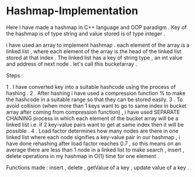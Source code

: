# Hashmap-Implementation
Here i have made a hashmap in C++ language and OOP paradigm . 
Key of the hashmap is of type string and value stored is of type integer . 

i have used an array to implement hashmap . 
each element of the array is a linked list , where each element of the array is the head of the linked list stored at that index .
The linked list has a key of string type , an int value and address of next node .
let's call this bucketarray .


Steps :

1 . I have converted key into a suitable hashcode using the process of hashing .
2 . After hashing i have used a compression function % to make the hashcode in a suitable range so that they can be stored easily.
3 . To avoid collision (when more than 1 keys want to go to same index in bucket array after coming from compression function) , i have used SEPARATE CHAINING process in which 
    each element of the bucket array will be a linked list i.e. if 2 key-value pairs want to get at same index then it will be possible .
4 . Load factor determines how many nodes are there in one linked list where each node signifies a key-value pair in our hashmap , i have done rehashing after load factor reaches 0.7 , 
    so this means  on an average there are less than 1 node in a linked list to make search , insert , delete operations in my hashmap in O(1) time for one element .
    
Functions made : 
insert , delete , getValue of a key , update value of a key .
